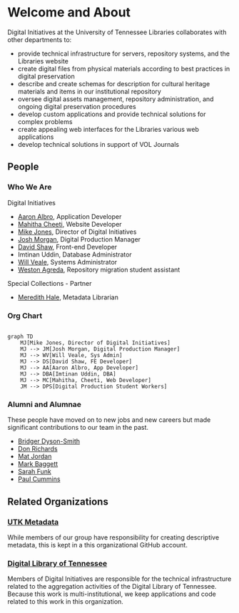 # Welcome and About

Digital Initiatives at the University of Tennessee Libraries collaborates with other departments to:

* provide technical infrastructure for servers, repository systems, and the Libraries website
* create digital files from physical materials according to best practices in digital preservation
* describe and create schemas for description for cultural heritage materials and items in our institutional repository
* oversee digital assets management, repository administration, and ongoing digital preservation procedures
* develop custom applications and provide technical solutions for complex problems
* create appealing web interfaces for the Libraries various web applications
* develop technical solutions in support of VOL Journals

## People

### Who We Are

Digital Initiatives
* [Aaron Albro](https://github.com/di-aaron), Application Developer
* [Mahitha Cheeti](https://github.com/m-cheeti), Website Developer
* [Mike Jones](https://github.com/mkaljns), Director of Digital Initiatives
* [Josh Morgan](https://github.com/kidon0011), Digital Production Manager
* [David Shaw](https://github.com/dshaw11), Front-end Developer
* Imtinan Uddin, Database Administrator
* [Will Veale](https://github.com/tedfa), Systems Administrator
* [Weston Agreda](https://github.com/Weston49), Repository migration student assistant

Special Collections - Partner
* [Meredith Hale](https://github.com/mlhale7), Metadata Librarian

### Org Chart

```mermaid

graph TD
    MJ[Mike Jones, Director of Digital Initiatives] 
    MJ --> JM[Josh Morgan, Digital Production Manager]
    MJ --> WV[Will Veale, Sys Admin]
    MJ --> DS[David Shaw, FE Developer]
    MJ --> AA[Aaron Albro, App Developer]
    MJ --> DBA[Imtinan Uddin, DBA]
    MJ --> MC[Mahitha, Cheeti, Web Developer]
    JM --> DPS[Digital Production Student Workers]
```

### Alumni and Alumnae

These people have moved on to new jobs and new careers but made significant contributions to our team in the past.

* [Bridger Dyson-Smith](https://github.com/canofbees)
* [Don Richards](https://github.com/DonRichards)
* [Mat Jordan](https://github.com/mathewjordan/)
* [Mark Baggett](https://github.com/markpbaggett)
* [Sarah Funk](https://github.com/sfunk3)
* [Paul Cummins](https://github.com/pc37utn)

## Related Organizations

### [UTK Metadata](https://github.com/UTKcataloging/)

While members of our group have responsibility for creating descriptive metadata, this is kept in a this organizational
GitHub account.

### [Digital Library of Tennessee](https://github.com/DigitalLibraryofTennessee/)

Members of Digital Initiatives are responsible for the technical infrastructure related to the aggregation activities of
the Digital Library of Tennessee.  Because this work is multi-institutional, we keep applications and code related to 
this work in this organization.
